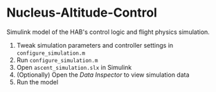 # Nucleus-Altitude-Control
Simulink model of the HAB's control logic and flight physics simulation.

1. Tweak simulation parameters and controller settings in `configure_simulation.m`
2. Run `configure_simulation.m`
3. Open `ascent_simulation.slx` in Simulink
4. (Optionally) Open the _Data Inspector_ to view simulation data
5. Run the model